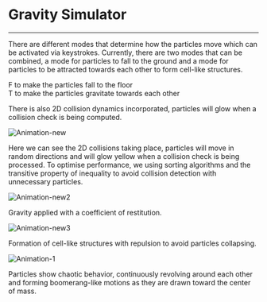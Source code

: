 # Gravity Simulator
--------------------------

There are different modes that determine how the particles move which can be activated via keystrokes. Currently, there are two modes that can be combined, a mode for particles to fall to the ground and a mode for particles to be attracted towards each other to form cell-like structures.

F to make the particles fall to the floor<br/>T to make the particles gravitate towards each other

There is also 2D collision dynamics incorporated, particles will glow when a collision check is being computed.

![Animation-new](https://github.com/user-attachments/assets/43526c54-5261-409c-82ad-e070b0ab4643)

Here we can see the 2D collisions taking place, particles will move in random directions and will glow yellow when a collision check is being processed. To optimise performance, we using sorting algorithms and the transitive property of inequality to avoid collision detection with unnecessary particles.

![Animation-new2](https://github.com/user-attachments/assets/4ea72d58-c9d7-40cd-9a82-5f5b566c0c32)

Gravity applied with a coefficient of restitution.

![Animation-new3](https://github.com/user-attachments/assets/bdf67d66-d9af-4eff-b073-5d41077fddee)

Formation of cell-like structures with repulsion to avoid particles collapsing. 

![Animation-1](https://github.com/user-attachments/assets/90c65ac3-8b85-487d-86b4-3a6402ec51b7)

Particles show chaotic behavior, continuously revolving around each other and forming boomerang-like motions as they are drawn toward the center of mass.
